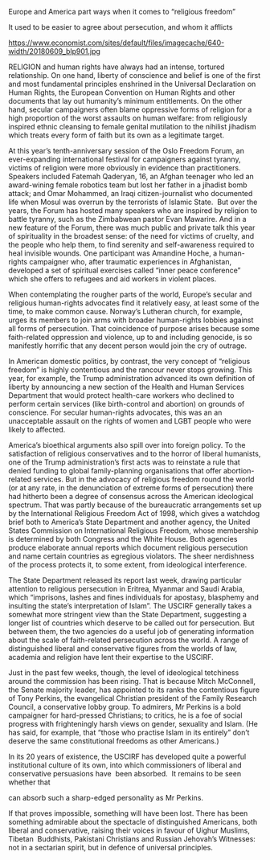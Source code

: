 Europe and America part ways when it comes to “religious freedom”

It used to be easier to agree about persecution, and whom it afflicts

https://www.economist.com/sites/default/files/imagecache/640-width/20180609_blp901.jpg


RELIGION and human rights have always had an intense, tortured relationship. On one hand, liberty of conscience and belief is one of the first and most fundamental principles enshrined in the Universal Declaration on Human Rights, the European Convention on Human Rights and other documents that lay out humanity’s minimum entitlements. On the other hand, secular campaigners often blame oppressive forms of religion for a high proportion of the worst assaults on human welfare: from religiously inspired ethnic cleansing to female genital mutilation to the nihilist jihadism which treats every form of faith but its own as a legitimate target. 

At this year’s tenth-anniversary session of the Oslo Freedom Forum, an ever-expanding international festival for campaigners against tyranny, victims of religion were more obviously in evidence than practitioners. Speakers included Fatemah Qaderyan, 16, an Afghan teenager who led an award-wining female robotics team but lost her father in a jihadist bomb attack; and Omar Mohammed, an Iraqi citizen-journalist who documented life when Mosul was overrun by the terrorists of Islamic State.  But over the years, the Forum has hosted many speakers who are inspired by religion to battle tyranny, such as the Zimbabwean pastor Evan Mawarire. And in a new feature of the Forum, there was much public and private talk this year of spirituality in the broadest sense: of the need for victims of cruelty, and the people who help them, to find serenity and self-awareness required to heal invisible wounds. One participant was Amandine Hoche, a human-rights campaigner who, after traumatic experiences in Afghanistan, developed a set of spiritual exercises called “inner peace conference” which she offers to refugees and aid workers in violent places.

When contemplating the rougher parts of the world, Europe’s secular and religious human-rights advocates find it relatively easy, at least some of the time, to make common cause. Norway’s Lutheran church, for example, urges its members to join arms with broader human-rights lobbies against all forms of persecution. That coincidence of purpose arises because some faith-related oppression and violence, up to and including genocide, is so manifestly horrific that any decent person would join the cry of outrage.  

In American domestic politics, by contrast, the very concept of “religious freedom” is highly contentious and the rancour never stops growing. This year, for example, the Trump administration advanced its own definition of liberty by announcing a new section of the Health and Human Services Department that would protect health-care workers who declined to perform certain services (like birth-control and abortion) on grounds of conscience. For secular human-rights advocates, this was an an unacceptable assault on the rights of women and LGBT people who were likely to affected.

America’s bioethical arguments also spill over into foreign policy. To the satisfaction of religious conservatives and to the horror of liberal humanists, one of the Trump administration’s first acts was to reinstate a rule that denied funding to global family-planning organisations that offer abortion-related services. But in the advocacy of religious freedom round the world (or at any rate, in the denunciation of extreme forms of persecution) there had hitherto been a degree of consensus across the American ideological spectrum. That was partly because of the bureaucratic arrangements set up by the International Religious Freedom Act of 1998, which gives a watchdog brief both to America’s State Department and another agency, the United States Commission on International Religious Freedom, whose membership is determined by both Congress and the White House. Both agencies produce elaborate annual reports which document religious persecution and name certain countries as egregious violators. The sheer nerdishness of the process protects it, to some extent, from ideological interference. 

The State Department released its report last week, drawing particular attention to religious persecution in Eritrea, Myanmar and Saudi Arabia, which “imprisons, lashes and fines individuals for apostasy, blasphemy and insulting the state’s interpretation of Islam”. The USCIRF generally takes a somewhat more stringent view than the State Department, suggesting a longer list of countries which deserve to be called out for persecution. But between them, the two agencies do a useful job of generating information about the scale of faith-related persecution across the world. A range of distinguished liberal and conservative figures from the worlds of law, academia and religion have lent their expertise to the USCIRF. 

Just in the past few weeks, though, the level of ideological tetchiness around the commission has been rising. That is because Mitch McConnell, the Senate majority leader, has appointed to its ranks the contentious figure of Tony Perkins, the evangelical Christian president of the Family Research Council, a conservative lobby group. To admirers, Mr Perkins is a bold campaigner for hard-pressed Christians; to critics, he is a foe of social progress with frighteningly harsh views on gender, sexuality and Islam. (He has said, for example, that “those who practise Islam in its entirely” don’t deserve the same constitutional freedoms as other Americans.)

In its 20 years of existence, the USCIRF has developed quite a powerful institutional culture of its own, into which commissioners of liberal and conservative persuasions have  been absorbed.  It remains to be seen whether that 

 can absorb such a sharp-edged personality as Mr Perkins.

If that proves impossible, something will have been lost. There has been something admirable about the spectacle of distinguished Americans, both liberal and conservative, raising their voices in favour of Uighur Muslims, Tibetan  Buddhists, Pakistani Christians and Russian Jehovah’s Witnesses: not in a sectarian spirit, but in defence of universal principles.

